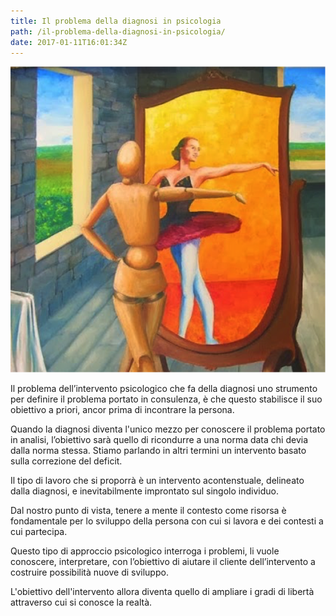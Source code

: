 ```yaml
---
title: Il problema della diagnosi in psicologia
path: /il-problema-della-diagnosi-in-psicologia/
date: 2017-01-11T16:01:34Z
---
```


![alt text](il-problema-della-diagnosi-in-psicologia.png)

Il problema dell’intervento psicologico che fa della diagnosi  uno strumento per definire il problema portato in consulenza, è che questo stabilisce il suo obiettivo  a priori, ancor prima di incontrare la persona.

Quando la diagnosi diventa l'unico mezzo per conoscere il problema portato in analisi, l’obiettivo sarà quello di ricondurre a una norma data chi devia dalla norma stessa.
Stiamo parlando in altri termini un intervento basato sulla correzione del deficit. 

Il tipo di lavoro che si proporrà è un intervento acontenstuale, delineato dalla diagnosi, e inevitabilmente improntato sul singolo individuo. 

Dal nostro punto di vista, tenere a mente il contesto come risorsa è fondamentale per lo sviluppo della persona con cui si lavora e dei contesti a cui partecipa.

Questo tipo di approccio psicologico interroga i problemi, li vuole conoscere, interpretare, con l’obiettivo di aiutare il cliente dell’intervento a costruire possibilità nuove di sviluppo.

L'obiettivo dell'intervento allora diventa quello di ampliare i gradi di libertà attraverso cui si conosce la realtà.
